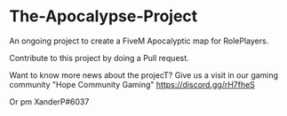 # The-Apocalypse-Project
An ongoing project to create a FiveM Apocalyptic map for RolePlayers.


Contribute to this project by doing a Pull request. 

Want to know more news about the projecT? 
Give us a visit in our gaming community "Hope Community Gaming" 
https://discord.gg/rH7fheS 

Or pm XanderP#6037 
